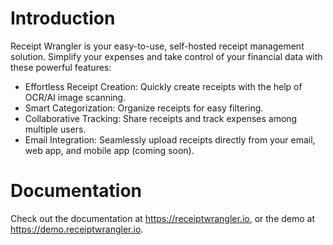 # Introduction
Receipt Wrangler is your easy-to-use, self-hosted receipt management solution. Simplify your expenses and take control of your financial data with these powerful features:

   * Effortless Receipt Creation: Quickly create receipts with the help of OCR/AI image scanning.
   * Smart Categorization: Organize receipts for easy filtering.
   * Collaborative Tracking: Share receipts and track expenses among multiple users.
   * Email Integration: Seamlessly upload receipts directly from your email, web app, and mobile app (coming soon).

# Documentation
Check out the documentation at https://receiptwrangler.io, or the demo at https://demo.receiptwrangler.io.
